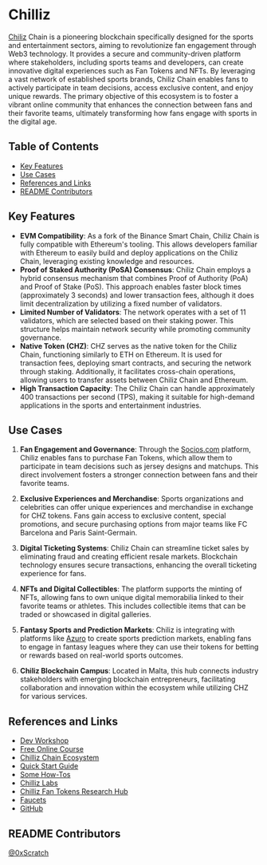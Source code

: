 # Chilliz

[Chiliz](https://www.chiliz.com/) Chain is a pioneering blockchain specifically designed for the sports and entertainment sectors, aiming to revolutionize fan engagement through Web3 technology. It provides a secure and community-driven platform where stakeholders, including sports teams and developers, can create innovative digital experiences such as Fan Tokens and NFTs. By leveraging a vast network of established sports brands, Chiliz Chain enables fans to actively participate in team decisions, access exclusive content, and enjoy unique rewards. The primary objective of this ecosystem is to foster a vibrant online community that enhances the connection between fans and their favorite teams, ultimately transforming how fans engage with sports in the digital age.

## Table of Contents

- [Key Features](#key-features)
- [Use Cases](#use-cases)
- [References and Links](#references-and-links)
- [README Contributors](#readme-contributors)

## Key Features

- **EVM Compatibility**: As a fork of the Binance Smart Chain, Chiliz Chain is fully compatible with Ethereum's tooling. This allows developers familiar with Ethereum to easily build and deploy applications on the Chiliz Chain, leveraging existing knowledge and resources.
- **Proof of Staked Authority (PoSA) Consensus**: Chiliz Chain employs a hybrid consensus mechanism that combines Proof of Authority (PoA) and Proof of Stake (PoS). This approach enables faster block times (approximately 3 seconds) and lower transaction fees, although it does limit decentralization by utilizing a fixed number of validators.
- **Limited Number of Validators**: The network operates with a set of 11 validators, which are selected based on their staking power. This structure helps maintain network security while promoting community governance.
- **Native Token (CHZ)**: CHZ serves as the native token for the Chiliz Chain, functioning similarly to ETH on Ethereum. It is used for transaction fees, deploying smart contracts, and securing the network through staking. Additionally, it facilitates cross-chain operations, allowing users to transfer assets between Chiliz Chain and Ethereum.
- **High Transaction Capacity**: The Chiliz Chain can handle approximately 400 transactions per second (TPS), making it suitable for high-demand applications in the sports and entertainment industries.

## Use Cases

1. **Fan Engagement and Governance**: Through the [Socios.com](https://www.socios.com/) platform, Chiliz enables fans to purchase Fan Tokens, which allow them to participate in team decisions such as jersey designs and matchups. This direct involvement fosters a stronger connection between fans and their favorite teams.

2. **Exclusive Experiences and Merchandise**: Sports organizations and celebrities can offer unique experiences and merchandise in exchange for CHZ tokens. Fans gain access to exclusive content, special promotions, and secure purchasing options from major teams like FC Barcelona and Paris Saint-Germain.

3. **Digital Ticketing Systems**: Chiliz Chain can streamline ticket sales by eliminating fraud and creating efficient resale markets. Blockchain technology ensures secure transactions, enhancing the overall ticketing experience for fans.

4. **NFTs and Digital Collectibles**: The platform supports the minting of NFTs, allowing fans to own unique digital memorabilia linked to their favorite teams or athletes. This includes collectible items that can be traded or showcased in digital galleries.

5. **Fantasy Sports and Prediction Markets**: Chiliz is integrating with platforms like [Azuro](https://azuro.org/#build) to create sports prediction markets, enabling fans to engage in fantasy leagues where they can use their tokens for betting or rewards based on real-world sports outcomes.

6. **Chiliz Blockchain Campus**: Located in Malta, this hub connects industry stakeholders with emerging blockchain entrepreneurs, facilitating collaboration and innovation within the ecosystem while utilizing CHZ for various services.

## References and Links

- [Dev Workshop](https://www.youtube.com/watch?v=mDdeIINsSxo)
- [Free Online Course](https://docs.chiliz.com/quick-start/free-online-course)
- [Chilliz Chain Ecosystem](https://docs.chiliz.com/community/chiliz-chain-ecosystem)
- [Quick Start Guide](https://docs.chiliz.com/quick-start)
- [Some How-Tos](https://docs.chiliz.com/develop/basics/how-tos)
- [Chilliz Labs](https://www.chiliz.com/developers/)
- [Chilliz Fan Tokens Research Hub](https://chiliz.gitbook.io/fan-token-research)
- [Faucets](https://docs.chiliz.com/develop/basics/spicy-faucets)
- [GitHub](https://github.com/chiliz-chain)

## README Contributors

[@0xScratch](https://github.com/0xScratch)
